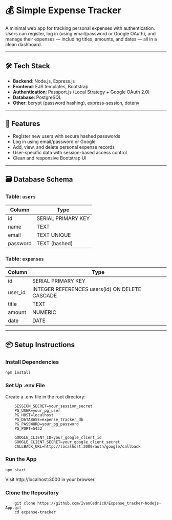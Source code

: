 # 💰 Simple Expense Tracker

A minimal web app for tracking personal expenses with authentication. Users can register, log in (using email/password or Google OAuth), and manage their expenses — including titles, amounts, and dates — all in a clean dashboard.

---

## 🛠️ Tech Stack

- **Backend**: Node.js, Express.js  
- **Frontend**: EJS templates, Bootstrap  
- **Authentication**: Passport.js (Local Strategy + Google OAuth 2.0)  
- **Database**: PostgreSQL  
- **Other**: bcrypt (password hashing), express-session, dotenv

---

## 🚀 Features

- Register new users with secure hashed passwords
- Log in using email/password or Google
- Add, view, and delete personal expense records
- User-specific data with session-based access control
- Clean and responsive Bootstrap UI

---

## 🗃️ Database Schema

### Table: `users`
| Column   | Type    |
|----------|---------|
| id       | SERIAL PRIMARY KEY |
| name     | TEXT    |
| email    | TEXT UNIQUE |
| password | TEXT (hashed) |

### Table: `expenses`
| Column   | Type    |
|----------|---------|
| id       | SERIAL PRIMARY KEY |
| user_id  | INTEGER REFERENCES users(id) ON DELETE CASCADE |
| title    | TEXT    |
| amount   | NUMERIC |
| date     | DATE    |

---

## 📦 Setup Instructions

### Install Dependencies
` npm install ` 

### Set Up .env File
Create a .env file in the root directory:

```
    SESSION_SECRET=your_session_secret
    PG_USER=your_pg_user
    PG_HOST=localhost
    PG_DATABASE=expense_tracker_db
    PG_PASSWORD=your_pg_password
    PG_PORT=5432

    GOOGLE_CLIENT_ID=your_google_client_id
    GOOGLE_CLIENT_SECRET=your_google_client_secret
    CALLBACK_URL=http://localhost:3000/auth/google/callback
```

### Run the App

` npm start `

Visit http://localhost:3000 in your browser.


###  Clone the Repository

```
    git clone https://github.com/IvanCedric0/Expense_tracker-Nodejs-App.git
    cd expense-tracker
```
